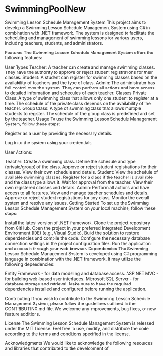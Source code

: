 # SwimmingPoolNew
Swimming Lesson Schedule Management System
This project aims to develop a Swimming Lesson Schedule Management System using C# in combination with .NET framework. The system is designed to facilitate the scheduling and management of swimming lessons for various users, including teachers, students, and administrators.

Features
The Swimming Lesson Schedule Management System offers the following features:

User Types
Teacher: A teacher can create and manage swimming classes. They have the authority to approve or reject student registrations for their classes.
Student: A student can register for swimming classes based on the availability of teachers and the type of class.
Admin: The administrator has full control over the system. They can perform all actions and have access to detailed information and schedules of each teacher.
Classes
Private Class: A type of swimming class that allows only one student to register at a time. The schedule of the private class depends on the availability of the teacher.
Group Class: A type of swimming class that allows multiple students to register. The schedule of the group class is predefined and set by the teacher.
Usage
To use the Swimming Lesson Schedule Management System, follow these steps:

Register as a user by providing the necessary details.

Log in to the system using your credentials.

User Actions:

Teacher:
Create a swimming class.
Define the schedule and type (private/group) of the class.
Approve or reject student registrations for their classes.
View their own schedule and details.
Student:
View the schedule of available swimming classes.
Register for a class if the teacher is available and the class type allows it.
Wait for approval from the teacher.
View their own registered classes and details.
Admin:
Perform all actions and have access to all features.
View and manage teacher schedules and details.
Approve or reject student registrations for any class.
Monitor the overall system and resolve any issues.
Getting Started
To set up the Swimming Lesson Schedule Management System on your local machine, follow these steps:

Install the latest version of .NET framework.
Clone the project repository from GitHub.
Open the project in your preferred Integrated Development Environment (IDE) (e.g., Visual Studio).
Build the solution to restore dependencies and compile the code.
Configure the necessary database connection settings in the project configuration files.
Run the application and access it through your web browser.
Dependencies
The Swimming Lesson Schedule Management System is developed using C# programming language in combination with the .NET framework. It may utilize the following dependencies:

Entity Framework - for data modeling and database access.
ASP.NET MVC - for building web-based user interfaces.
Microsoft SQL Server - for database storage and retrieval.
Make sure to have the required dependencies installed and configured before running the application.

Contributing
If you wish to contribute to the Swimming Lesson Schedule Management System, please follow the guidelines outlined in the CONTRIBUTING.md file. We welcome any improvements, bug fixes, or new feature additions.

License
The Swimming Lesson Schedule Management System is released under the MIT License. Feel free to use, modify, and distribute the code according to the terms and conditions specified in the license.

Acknowledgments
We would like to acknowledge the following resources and libraries that contributed to the development of
